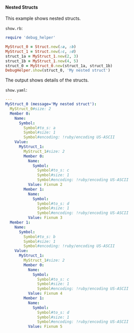 #### Nested Structs

This example shows nested structs.

```show.rb```:
```ruby
require 'debug_helper'

MyStruct_0 = Struct.new(:a, :b)
MyStruct_1 = Struct.new(:c, :d)
struct_1a = MyStruct_1.new(2, 3)
struct_1b = MyStruct_1.new(4, 5)
struct_0 = MyStruct_0.new(struct_1a, struct_1b)
DebugHelper.show(struct_0, 'My nested struct')
```

The output shows details of the structs.

```show.yaml```:
```yaml
---
MyStruct_0 (message='My nested struct'):
  MyStruct_0#size: 2
  Member 0:
    Name:
      Symbol:
        Symbol#to_s: a
        Symbol#size: 1
        Symbol#encoding: !ruby/encoding US-ASCII
    Value:
      MyStruct_1:
        MyStruct_1#size: 2
        Member 0:
          Name:
            Symbol:
              Symbol#to_s: c
              Symbol#size: 1
              Symbol#encoding: !ruby/encoding US-ASCII
          Value: Fixnum 2
        Member 1:
          Name:
            Symbol:
              Symbol#to_s: d
              Symbol#size: 1
              Symbol#encoding: !ruby/encoding US-ASCII
          Value: Fixnum 3
  Member 1:
    Name:
      Symbol:
        Symbol#to_s: b
        Symbol#size: 1
        Symbol#encoding: !ruby/encoding US-ASCII
    Value:
      MyStruct_1:
        MyStruct_1#size: 2
        Member 0:
          Name:
            Symbol:
              Symbol#to_s: c
              Symbol#size: 1
              Symbol#encoding: !ruby/encoding US-ASCII
          Value: Fixnum 4
        Member 1:
          Name:
            Symbol:
              Symbol#to_s: d
              Symbol#size: 1
              Symbol#encoding: !ruby/encoding US-ASCII
          Value: Fixnum 5
```
